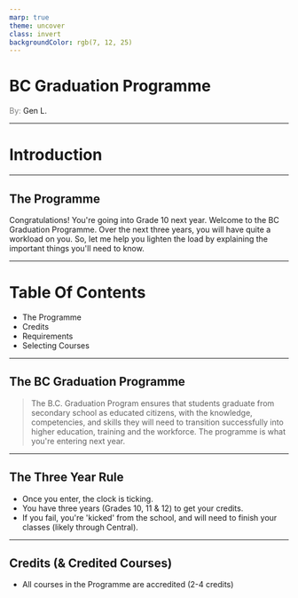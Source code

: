 ```yaml
---
marp: true
theme: uncover
class: invert
backgroundColor: rgb(7, 12, 25)
---
```


# <!--fit--> BC Graduation Programme

<span style="color: grey">By:</span> Gen L.

---
<!--paginate: true-->

# Introduction

---

## The Programme

Congratulations! You're going into Grade 10 next year. Welcome to the BC Graduation Programme. 
Over the next three years, you will have quite a workload on you. 
So, let me help you lighten the load by explaining the important things you'll need to know.

---

# Table Of Contents

* The Programme
* Credits
* Requirements
* Selecting Courses

---

## The BC Graduation Programme

> The B.C. Graduation Program ensures that students graduate from secondary school as educated citizens, with the knowledge, competencies, and skills they will need to transition successfully into higher education, training and the workforce.
The programme is what you're entering next year.

---

## The Three Year Rule

* Once you enter, the clock is ticking.
* You have three years (Grades 10, 11 & 12) to get your credits.
* If you fail, you're 'kicked' from the school, and will need to finish your classes (likely through Central).

---

## Credits (& Credited Courses)

* All courses in the Programme are accredited (2-4 credits)
